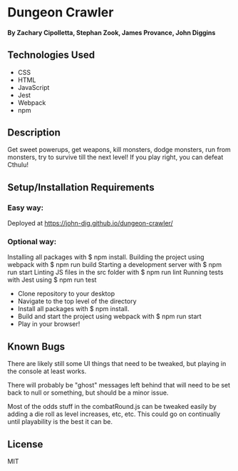 # Dungeon Crawler

#### By Zachary Cipolletta, Stephan Zook, James Provance, John Diggins

## Technologies Used

* CSS
* HTML
* JavaScript
* Jest
* Webpack
* npm

## Description
  Get sweet powerups, get weapons, kill monsters, dodge monsters, run from monsters, try to survive till the next level!  If you play right, you can defeat Cthulu!

## Setup/Installation Requirements

### Easy way:
Deployed at <https://john-dig.github.io/dungeon-crawler/>

### Optional way:
Installing all packages with $ npm install.
Building the project using webpack with $ npm run build
Starting a development server with $ npm run start
Linting JS files in the src folder with $ npm run lint
Running tests with Jest using $ npm run test

* Clone repository to your desktop
* Navigate to the top level of the directory
* Install all packages with $ npm install.
* Build and start the project using webpack with $ npm run start
* Play in your browser!


## Known Bugs

There are likely still some UI things that need to be tweaked, but playing in the console at least works. 

There will probably be "ghost" messages left behind that will need to be set back to null or something, but should be a minor issue.


Most of the odds stuff in the combatRound.js can be tweaked easily by adding a die roll as level increases, etc, etc.  This could go on continually until playability is the best it can be. 


## License
MIT
